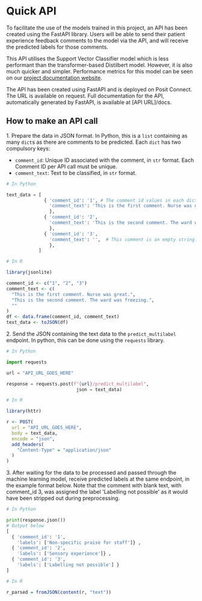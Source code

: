# Quick API

To facilitate the use of the models trained in this project, an API has been created using the FastAPI library. Users will be able to send their patient experience feedback comments to the model via the API, and will receive the predicted labels for those comments.

This API utilises the Support Vector Classifier model which is less performant than the transformer-based Distilbert model. However, it is also much quicker and simpler. Performance metrics for this model can be seen on our [project documentation website](https://the-strategy-unit.github.io/PatientExperience-QDC/).

The API has been created using FastAPI and is deployed on Posit Connect. The URL is available on request. Full documentation for the API, automatically generated by FastAPI, is available at [API URL]/docs.

## How to make an API call

1\. Prepare the data in JSON format. In Python, this is a `list` containing as many `dict`s as there are comments to be predicted. Each `dict` has two compulsory keys:

  * `comment_id`: Unique ID associated with the comment, in `str` format. Each Comment ID per API call must be unique.
  * `comment_text`: Text to be classified, in `str` format.

```python
# In Python

text_data = [
              { 'comment_id': '1', # The comment_id values in each dict must be unique.
                'comment_text': 'This is the first comment. Nurse was great.',
                },
              { 'comment_id': '2',
                'comment_text': 'This is the second comment. The ward was freezing.',
                },
              { 'comment_id': '3',
                'comment_text': '',  # This comment is an empty string.
                },
            ]
```

```R
# In R

library(jsonlite)

comment_id <- c("1", "2", "3")
comment_text <- c(
  "This is the first comment. Nurse was great.",
  "This is the second comment. The ward was freezing.",
  ""
)
df <- data.frame(comment_id, comment_text)
text_data <- toJSON(df)
```


2\. Send the JSON containing the text data to the `predict_multilabel` endpoint. In python, this can be done using the `requests` library.

```python
# In Python

import requests

url = "API_URL_GOES_HERE"

response = requests.post(f"{url}/predict_multilabel",
                          json = text_data)
```

```R
# In R

library(httr)

r <- POST(
  url = "API_URL_GOES_HERE",
  body = text_data,
  encode = "json",
  add_headers(
    "Content-Type" = "application/json"
  )
)
```

3\. After waiting for the data to be processed and passed through the machine learning model, receive predicted labels at the same endpoint, in the example format below. Note that the comment with blank text, with comment_id 3, was assigned the label 'Labelling not possible' as it would have been stripped out during preprocessing.

```python
# In Python

print(response.json())
# Output below
[
  { 'comment_id': '1',
    'labels': ['Non-specific praise for staff']} ,
  { 'comment_id': '2',
    'labels': ['Sensory experience']} ,
  { 'comment_id': '3',
    'labels': ['Labelling not possible'] }
]
```

```R
# In R

r_parsed = fromJSON(content(r, "text"))
```
